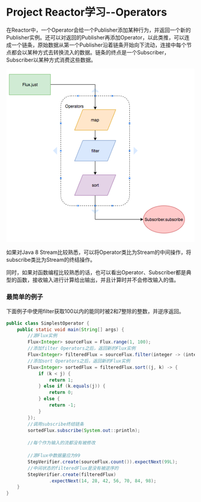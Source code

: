 # Project Reactor学习--Operators

在Reactor中，一个Operator会给一个Publisher添加某种行为，并返回一个新的Publisher实例。还可以对返回的Publisher再添加Operator，以此类推，可以连成一个链条，原始数据从第一个Publisher沿着链条开始向下流动，连接中每个节点都会以某种方式去转换流入的数据。链条的终点是一个Subscriber，Subscriber以某种方式消费这些数据。

![](/assets/ops.png)

如果对Java 8 Stream比较熟悉，可以将Operator类比为Stream的中间操作，将subscribe类比为Stream的终结操作。

同时，如果对函数编程比较熟悉的话，也可以看出Operator、Subscriber都是典型的函数，接收输入进行计算给出输出，并且计算时并不会修改输入的值。

### 

### 最简单的例子

下面例子中使用filter获取100以内的能同时被2和7整除的整数，并逆序返回。

```java
public class SimplestOperator {
    public static void main(String[] args) {
        //源Flux实例
        Flux<Integer> sourceFlux = Flux.range(1, 100);
        //添加filter Operators之后，返回新的Flux实例
        Flux<Integer> filteredFlux = sourceFlux.filter(integer -> (integer % 2 == 0 && integer % 7 == 0));
        //添加sort Operators之后，返回新的Flux实例
        Flux<Integer> sortedFlux = filteredFlux.sort((j, k) -> {
            if (k < j) {
                return 1;
            } else if (k.equals(j)) {
                return 0;
            } else {
                return -1;
            }
        });
        //调用subscribe终结链条
        sortedFlux.subscribe(System.out::println);

        //每个作为输入的流都没有被修改

        //源Flux中数据量应为99
        StepVerifier.create(sourceFlux.count()).expectNext(99L);
        //中间状态的filteredFlux是没有被逆序的
        StepVerifier.create(filteredFlux)
                .expectNext(14, 28, 42, 56, 70, 84, 98);
    }
}
```



